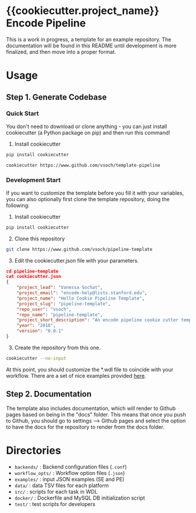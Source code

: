 {{cookiecutter.project_name}} Encode Pipeline
=============================================

This is a work in progress, a template for an example repository. The documentation
will be found in this README until development is more finalized, and then move 
into a proper format.

# Usage

## Step 1. Generate Codebase

### Quick Start
You don't need to download or clone anything - you can just install cookiecutter 
(a Python package on pip) and then run this command!

1. Install cookiecutter

```bash
pip install cookiecutter
```

```bash
cookiecutter https://www.github.com/vsoch/template-pipeline
```

### Development Start
If you want to customize the template before you fill it with your variables, you 
can also optionally first clone the template
repository, doing the following:

1. Install cookiecutter

```bash
pip install cookiecutter
```

2. Clone this repository

```bash
git clone https://www.github.com/vsoch/pipeline-template
```

3. Edit the cookiecutter.json file with your parameters.

```json
cd pipeline-template
cat cookiecutter.json
{
    "project_lead": "Vanessa Sochat",
    "project_email": "encode-help@lists.stanford.edu",
    "project_name": "Hello Cookie Pipeline Template",
    "project_slug": "pipeline-template",
    "repo_user": "vsoch",
    "repo_name": "pipeline-template",
    "project_short_description": "An encode pipeline cookie cutter template.",
    "year": "2018",
    "version": "0.0.1"
}
```

3. Create the repository from this one.

```bash
cookiecutter --no-input
```

At this point, you should customize the *.wdl file to coincide with your workflow. 
There are a set of nice examples provided [here](https://github.com/dnanexus/dxWDL/tree/master/test/basic).


## Step 2. Documentation

The template also includes documentation, which will render to Github pages based on being in the "docs"
folder. This means that once you push to Github, you should go to settings --> Github pages and
select the option to have the docs for the repository to render from the docs folder.


# Directories

* `backends/` : Backend configuration files (`.conf`)
* `workflow_opts/` : Workflow option files (`.json`)
* `examples/` : input JSON examples (SE and PE)
* `data/` : data TSV files for each platform
* `src/` : scripts for each task in WDL
* `docker/` : Dockerfile and MySQL DB initialization script
* `test/` : test scripts for developers
